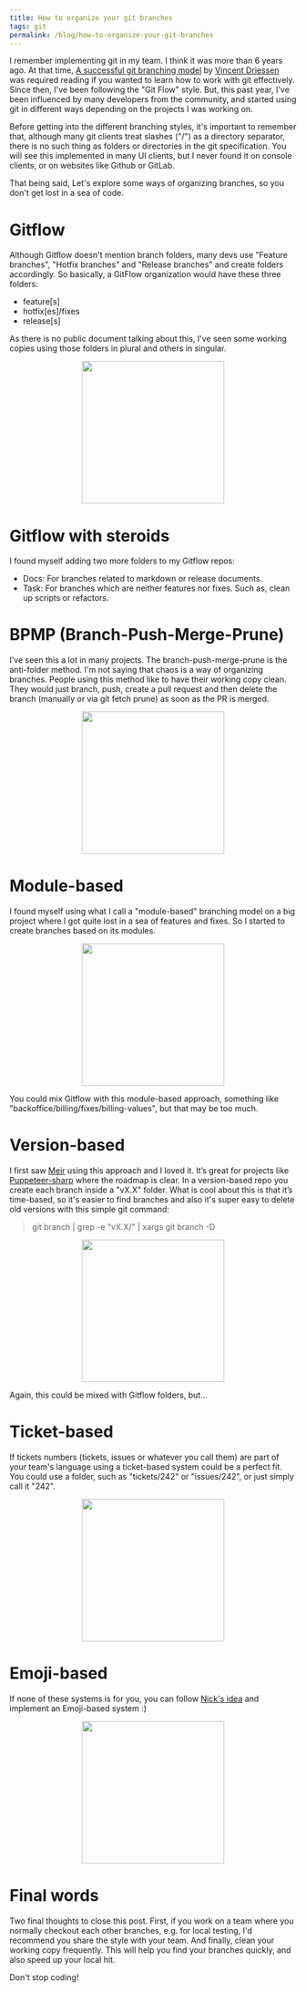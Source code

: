 ```yaml
---
title: How to organize your git branches
tags: git
permalink: /blog/how-to-organize-your-git-branches
---
```


I remember implementing git in my team. I think it was more than 6 years ago. At that time, [A successful git branching model](https://nvie.com/posts/a-successful-git-branching-model/) by [Vincent Driessen](https://twitter.com/nvie) was required reading if you wanted to learn how to work with git effectively. Since then, I've been following the "Git Flow" style. But, this past year, I've been influenced by many developers from the community, and started using git in different ways depending on the projects I was working on.

Before getting into the different branching styles, it's important to remember that, although many git clients treat slashes ("/") as a directory separator, there is no such thing as folders or directories in the git specification. You will see this implemented in many UI clients, but I never found it on console clients, or on websites like Github or GitLab.

That being said, Let's explore some ways of organizing branches, so you don't get lost in a sea of code.

# Gitflow
 
Although Gitflow doesn't mention branch folders, many devs use "Feature branches", "Hotfix branches" and "Release branches" and create folders accordingly.
So basically, a GitFlow organization would have these three folders:
* feature[s]
* hotfix[es]/fixes
* release[s]

As there is no public document talking about this, I've seen some working copies using those folders in plural and others in singular.

<img src="https://raw.githubusercontent.com/kblok/kblok.github.io/master/img/git-branches/gitflow.png" width="250px" style="display: block; margin: auto;">

# Gitflow with steroids

I found myself adding two more folders to my Gitflow repos:
 * Docs: For branches related to markdown or release documents.
 * Task: For branches which are neither features nor fixes. Such as, clean up scripts or refactors.

# BPMP (Branch-Push-Merge-Prune)

I’ve seen this a lot in many projects. The branch-push-merge-prune is the anti-folder method. I'm not saying that chaos is a way of organizing branches. People using this method like to have their working copy clean. They would just branch, push, create a pull request and then delete the branch (manually or via git fetch prune) as soon as the PR is merged.

<img src="https://raw.githubusercontent.com/kblok/kblok.github.io/master/img/git-branches/bpmp.png" width="250px" style="display: block; margin: auto;">

# Module-based

I found myself using what I call a "module-based" branching model on a big project where I got quite lost in a sea of features and fixes. So I started to create branches based on its modules. 

<img src="https://raw.githubusercontent.com/kblok/kblok.github.io/master/img/git-branches/module-based.png" width="250px" style="display: block; margin: auto;">

You could mix Gitflow with this module-based approach, something like "backoffice/billing/fixes/billing-values", but that may be too much.

# Version-based

I first saw [Meir](https://twitter.com/MeirBlachman) using this approach and I loved it. It’s great for projects like [Puppeteer-sharp](https://github.com/kblok/puppeteer-sharp) where the roadmap is clear.
In a version-based repo you create each branch inside a "vX.X" folder. What is cool about this is that it’s time-based, so it's easier to find branches and also it's super easy to delete old versions with this simple git command:

>git branch | grep -e "vX.X/" | xargs git branch -D

<img src="https://raw.githubusercontent.com/kblok/kblok.github.io/master/img/git-branches/version-based.png" width="250px" style="display: block; margin: auto;">

Again, this could be mixed with Gitflow folders, but...

# Ticket-based

If tickets numbers (tickets, issues or whatever you call them) are part of your team's language using a ticket-based system could be a perfect fit.
You could use a folder, such as "tickets/242" or "issues/242", or just simply call it "242".

<img src="https://raw.githubusercontent.com/kblok/kblok.github.io/master/img/git-branches/tickets-based.png" width="250px" style="display: block; margin: auto;">

# Emoji-based

If none of these systems is for you, you can follow [Nick's idea](https://twitter.com/Nick_Craver/status/1037841352053194752) and implement an Emoji-based system :)

<img src="https://raw.githubusercontent.com/kblok/kblok.github.io/master/img/git-branches/emoji-based.png" width="250px" style="display: block; margin: auto;">

# Final words

Two final thoughts to close this post. First, if you work on a team where you normally checkout each other branches, e.g. for local testing, I'd recommend you share the style with your team.
And finally, clean your working copy frequently. This will help you find your branches quickly, and also speed up your local hit.

Don't stop coding!
